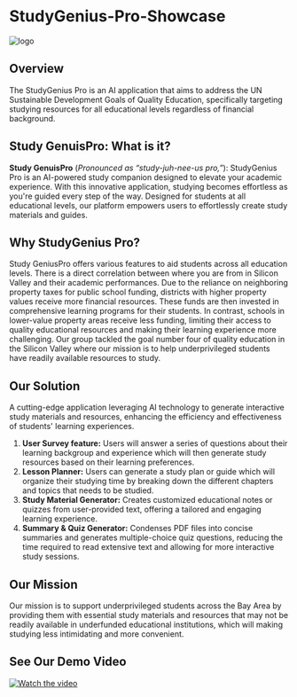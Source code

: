 # StudyGenius-Pro-Showcase
![logo](https://github.com/kaylalmar/StudyGenius-Pro-Showcase/assets/165320991/e6182010-26ec-4bea-a264-aa36a057fecf)


## Overview

The StudyGenius Pro is an AI application that aims to address the UN Sustainable Development Goals of Quality Education, specifically targeting studying resources for all educational levels regardless of financial background.

## Study GenuisPro: What is it?

**Study GenuisPro** (*Pronounced as “study-juh-nee-us pro,”*):
StudyGenius Pro is an AI-powered study companion designed to elevate your academic experience. With this innovative application, studying becomes effortless as you're guided every step of the way. Designed for students at all educational levels, our platform empowers users to effortlessly create study materials and guides.

## Why StudyGenius Pro? 

Study GeniusPro offers various features to aid students across all education levels. 
There is a direct correlation between where you are from in Silicon Valley and their academic performances. Due to the reliance on neighboring property taxes for public school funding, districts with higher property values receive more financial resources. These funds are then invested in comprehensive learning programs for their students. In contrast, schools in lower-value property areas receive less funding, limiting their access to quality educational resources and making their learning experience more challenging. Our group tackled the goal number four of quality education in the Silicon Valley where our mission is to help underprivileged students have readily available resources to study. 
## Our Solution
A cutting-edge application leveraging AI technology to generate interactive study materials and resources, enhancing the efficiency and effectiveness of students' learning experiences.
1. **User Survey feature:** Users will answer a series of questions about their learning backgroup and experience which will then generate study resources based on their learning preferences. 
2. **Lesson Planner:** Users can generate a study plan or guide which will organize their studying time by breaking down the different chapters and topics that needs to be studied. 
3. **Study Material Generator:** Creates customized educational notes or quizzes from user-provided text, offering a tailored and engaging learning experience.
4. **Summary & Quiz Generator:** Condenses PDF files into concise summaries and generates multiple-choice quiz questions, reducing the time required to read extensive text and allowing for more interactive study sessions.
   
## Our Mission
Our mission is to support underprivileged students across the Bay Area by providing them with essential study materials and resources that may not be readily available in underfunded educational institutions, which will making studying less intimidating and more convenient.


## See Our Demo Video
[![Watch the video](/logo.png.png)](https://github.com/SophiaN150/Personalized-AI-Tutor/assets/165322447/b924e05a-0dc5-48b2-be94-8fd87380ed9e) 

